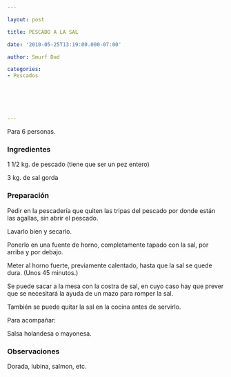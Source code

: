 ```yaml
---

layout: post

title: PESCADO A LA SAL

date: '2010-05-25T13:19:00.000-07:00'

author: Smurf Dad

categories:
- Pescados






---
```


Para 6 personas.

<h3>Ingredientes</h3>

1 1/2 kg. de pescado (tiene que ser un pez entero)

3 kg. de sal gorda

<h3>Preparación</h3>

Pedir en la pescadería que quiten las tripas del pescado por donde están las agallas, sin abrir el pescado.

Lavarlo bien y secarlo.

Ponerlo en una fuente de horno, completamente tapado con la sal, por arriba y por debajo.

Meter al horno fuerte, previamente calentado, hasta que la sal se quede dura. (Unos 45 minutos.)

Se puede sacar a la mesa con la costra de sal, en cuyo caso hay que prever que se necesitará la ayuda de un mazo para romper la sal.

También se puede quitar la sal en la cocina antes de servirlo.

Para acompañar:

Salsa holandesa o mayonesa.

<h3>Observaciones</h3>

Dorada, lubina, salmon, etc.